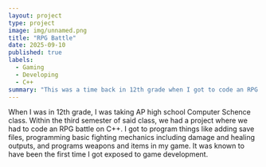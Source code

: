 ```yaml
---
layout: project
type: project
image: img/unnamed.png
title: "RPG Battle"
date: 2025-09-10
published: true
labels:
  - Gaming
  - Developing
  - C++
summary: "This was a time back in 12th grade when I got to code an RPG battle interface."
---
```


When I was in 12th grade, I was taking AP high school Computer Schence class. Within the third semester of said class, we had a project where we had to code an RPG battle on C++. I got to program things like adding save files, programming basic fighting mechanics including damage and healing outputs, and programs weapons and items in my game. It was known to have been the first time I got exposed to game development.
